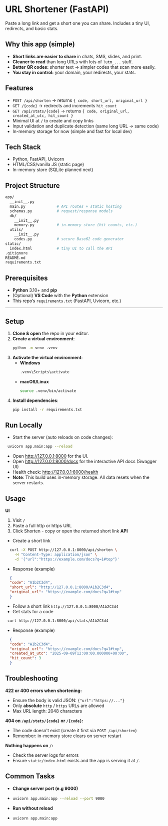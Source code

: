 # URL Shortener (FastAPI)

Paste a long link and get a short one you can share. Includes a tiny UI, redirects, and basic stats.

## Why this app (simple)

- **Short links are easier to share** in chats, SMS, slides, and print.
- **Cleaner to read** than long URLs with lots of `?utm_...` stuff.
- **Better QR codes:** shorter text → simpler codes that scan more easily.
- **You stay in control:** your domain, your redirects, your stats.

## Features
- `POST /api/shorten` → returns `{ code, short_url, original_url }`
- `GET /{code}` → redirects and increments `hit_count`
- `GET /api/stats/{code}` → returns `{ code, original_url, created_at_utc, hit_count }`
- Minimal UI at `/` to create and copy links
- Input validation and duplicate detection (same long URL → same code)
- In-memory storage for now (simple and fast for local dev)

## Tech Stack
- Python, FastAPI, Uvicorn
- HTML/CSS/vanilla JS (static page)
- In-memory store (SQLite planned next)

## Project Structure
```bash
app/
  __init__.py
  main.py              # API routes + static hosting
  schemas.py           # request/response models
  db/
    __init__.py
    memory.py          # in-memory store (hit counts, etc.)
  utils/
    __init__.py
    codes.py           # secure Base62 code generator
static/
  index.html           # tiny UI to call the API
.gitignore
README.md
requirements.txt
```

## Prerequisites
- **Python** 3.10+ and **pip**
- (Optional) **VS Code** with the **Python** extension
- This repo’s `requirements.txt` (FastAPI, Uvicorn, etc.)

---

## Setup
1) **Clone & open** the repo in your editor.  
2) **Create a virtual environment**:
   ```bash
   python -m venv .venv
   ```
3) **Activate the virtual environment**:
    - **Windows**
        ```bash
        .venv\Scripts\activate
        ```
    - **macOS/Linux**
        ```bash
        source .venv/bin/activate
        ```
4) **Install dependencies**:
    ```bash
    pip install -r requirements.txt
    ```

## Run Locally 
- Start the server (auto reloads on code changes): 
 ```bash
  uvicorn app.main:app --reload
  ```
- Open http://127.0.0.1:8000 for the UI.
- Open http://127.0.0.1:8000/docs for the interactive API docs (Swagger UI)
- Health check: http://127.0.0.1:8000/health
- **Note**: This build uses in-memory storage. All data resets when the server restarts.

## Usage
**UI**
1) Visit `/` 
2) Paste a full http or https URL
3) Click Shorten - copy or open the returned short link
**API**
- Create a short link
```bash
  curl -X POST http://127.0.0.1:8000/api/shorten \
    -H "Content-Type: application/json" \
    -d '{"url":"https://example.com/docs?q=1#top"}'
```
- Response (example)
```json
  {
  "code": "A1b2C3d4",
  "short_url": "http://127.0.0.1:8000/A1b2C3d4",
  "original_url": "https://example.com/docs?q=1#top"
  }
```
- Follow a short link
 `http://127.0.0.1:8000/A1b2C3d4`
- Get stats for a code
```bash
 curl http://127.0.0.1:8000/api/stats/A1b2C3d4
 ```
- Response (example)
```json
  {
  "code": "A1b2C3d4",
  "original_url": "https://example.com/docs?q=1#top",
  "created_at_utc": "2025-09-09T12:00:00.000000+00:00",
  "hit_count": 3
  }
```
 
 ## Troubleshooting
 **422 or 400 errors when shortening:**
 - Ensure the body is valid JSON: `{"url":"https://..."}`
 - Only **absolute** `http` / `https` URLs are allowed
 - Max URL length: 2048 characters
 
 **404 on `/api/stats/{code}` or  `/{code}`:**
 - The code doesn't exist (create it first via `POST /api/shorten`)
 - Remember: in-memory store clears on server restart
 
 **Nothing happens on `/`:**
 - Check the server logs for errors
 - Ensure `static/index.html` exists and the app is serving it at `/`.

 ## Common Tasks
 - **Change server port (e.g 9000)**
 - ```bash
   uvicorn app.main:app --reload --port 9000
   ```
- **Run without reload**
- ```bash
  uvicorn app.main:app
  ```


